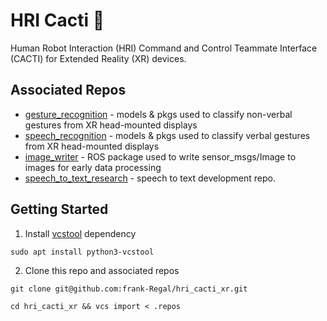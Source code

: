 # HRI Cacti :cactus:
Human Robot Interaction (HRI) Command and Control Teammate Interface (CACTI) for Extended Reality (XR) devices.

## Associated Repos
- [gesture_recognition](https://github.com/frank-Regal/gesture_recognition) - models & pkgs used to classify non-verbal gestures from XR head-mounted displays
- [speech_recognition](https://github.com/frank-Regal/speech_recognition) - models & pkgs used to classify verbal gestures from XR head-mounted displays
- [image_writer](https://github.com/frank-Regal/image_writer) - ROS package used to write sensor_msgs/Image to images for early data processing
- [speech_to_text_research](https://github.com/frank-Regal/speech_to_text_research) - speech to text development repo.

## Getting Started
1. Install [vcstool](https://github.com/dirk-thomas/vcstool) dependency
```
sudo apt install python3-vcstool
```
2. Clone this repo and associated repos
```
git clone git@github.com:frank-Regal/hri_cacti_xr.git
```
```
cd hri_cacti_xr && vcs import < .repos
```
